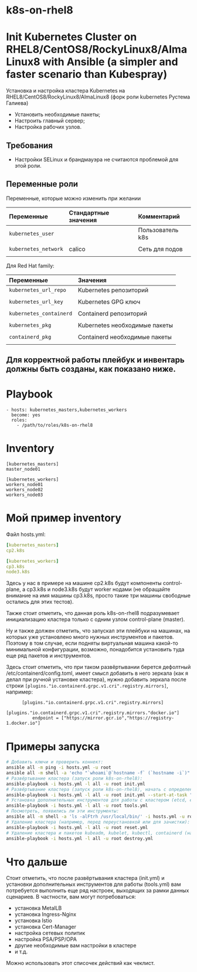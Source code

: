 k8s-on-rhel8
==========

# Init Kubernetes Cluster on RHEL8/CentOS8/RockyLinux8/AlmaLinux8 with Ansible (a simpler and faster scenario than Kubespray)

Установка и настройка кластера Kubernetes на RHEL8/CentOS8/RockyLinux8/AlmaLinux8 (форк роли kubernetes Рустема Галиева)

- Установить необходимые пакеты;
- Настроить главный сервер;
- Настройка рабочих узлов.

Требования
------------

- Настройки SELinux и брандмауэра не считаются проблемой для этой роли.

Переменные роли
--------------

Переменные, которые можно изменить при желании

| Переменные                                   | Стандартные значения          | Комментарий
| :---                                         | :---                          | :---                                                    
| `kubernetes_user`                            |                               | Пользователь k8s
|                                              |                               |
| `kubernetes_network`                         | calico                        | Сеть для подов
|                                              |                               |


Для Red Hat family:

| Переменные                                   | Значения
|:---                                          |:---
| `kubernetes_url_repo`                        | Kubernetes репозиторий
|                                              |
| `kubernetes_url_key`                         | Kubernetes GPG ключ
|                                              |
| `kubernetes_containerd`                      | Containerd репозиторий
|                                              |
| `kubernetes_pkg`                             | Kubernetes необходимые пакеты
|                                              |
| `containerd_pkg`                             | Containerd необходимые пакеты
|                                              |


Для корректной работы плейбук и инвентарь должны быть созданы, как показано ниже.
---------------------------------------------------------------------------------

Playbook
=========
```
- hosts: kubernetes_masters,kubernetes_workers
  become: yes
  roles:
    - /path/to/roles/k8s-on-rhel8

```
Inventory
=========
```
[kubernetes_masters]
master_node01

[kubernetes_workers]
workers_node01
workers_node02
workers_node03
```

# Мой пример inventory

Файл hosts.yml:

```yml
[kubernetes_masters]
cp2.k8s

[kubernetes_workers]
cp3.k8s
node3.k8s
```

Здесь у нас в примере на машине cp2.k8s будут компоненты control-plane, а cp3.k8s и node3.k8s будут worker нодами (не обращайте внимание на имя машины cp3.k8s, просто такие три машины свободные остались для этих тестов).

Также стоит отметить, что данная роль k8s-on-rhel8 подразумевает инициализацию кластера только с одним узлом control-plane (master).

Ну и также должен отметить, что запускал эти плейбуки на машинах, на которых уже установлено много нужных инструментов и пакетов. Поэтому в том случае, если подняты виртуальная машина какой-то минимальной конфигурации, возможно, понадобится установить туда еще ряд пакетов и инструментов.

Здесь стоит отметить, что при таком развёртывании берется дефолтный /etc/containerd/config.toml, имеет смысл добавить в него зеркала (как я делал при ручной установке кластера), нужно добавить зеркала после строки `[plugins."io.containerd.grpc.v1.cri".registry.mirrors]`, например:

```
      [plugins."io.containerd.grpc.v1.cri".registry.mirrors]
        [plugins."io.containerd.grpc.v1.cri".registry.mirrors."docker.io"]
          endpoint = ["https://mirror.gcr.io","https://registry-1.docker.io"]
```

# Примеры запуска

```bash
# Добавить ключи и проверить коннект:
ansible all -m ping -i hosts.yml -u root
ansible all -m shell -a 'echo "`whoami`@`hostname -f` (`hostname -i`)"' -i hosts.yml -u root
# Развёртывание кластера (запуск роли k8s-on-rhel8):
ansible-playbook -i hosts.yml -l all -u root init.yml
# Развёртывание кластера (запуск роли k8s-on-rhel8), начать с определенного шага:
ansible-playbook -i hosts.yml -l all -u root init.yml --start-at-task "Initialize The Cluster"
# Установка дополнительных инструментов для работы с кластером (etcd, etcdctl, etcdutl, crictl, nerdctl, helm), запуск роли k8s-tools:
ansible-playbook -i hosts.yml -l all -u root tools.yml
# Посмотреть, появились ли эти инструменты:
ansible all -m shell -a 'ls -alFtrh /usr/local/bin/' -i hosts.yml -u root
# Удаление кластера (например, перед переустановкой или для зачистки):
ansible-playbook -i hosts.yml -l all -u root reset.yml
# Удаление кластера и пакетов kubeadm, kubelet, kubectl, containerd (например, перед переустановкой или для зачистки):
ansible-playbook -i hosts.yml -l all -u root destroy.yml
```

# Что дальше

Стоит отметить, что после развёртывания кластера (init.yml) и установки дополнительных инструментов для работы (tools.yml) вам потребуется выполнить еще ряд настроек, выходящих за рамки данных сценариев. В частности, вам могут потребоваться:

- установка MetalLB
- установка Ingress-Nginx
- установка Istio
- установка Cert-Manager
- настройка сетевых политик
- настройка PSA/PSP/OPA
- другие необходимые вам настройки в кластере
- и т.д.

Можно использовать этот списочек действий как чеклист.